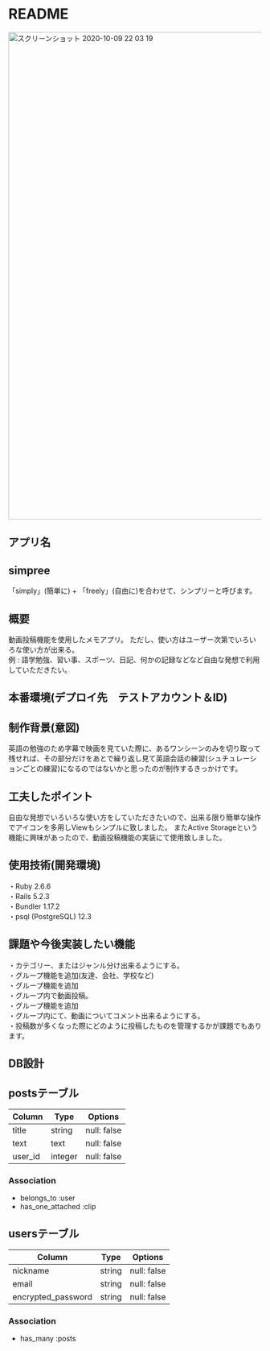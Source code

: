 # README
<img width="968" alt="スクリーンショット 2020-10-09 22 03 19" src="https://user-images.githubusercontent.com/66157250/95586205-4fbd6700-0a7b-11eb-8c1a-e8231f461aae.png">

## アプリ名
## **simpree**
「simply」(簡単に) + 「freely」(自由に)を合わせて、シンプリーと呼びます。

## 概要
動画投稿機能を使用したメモアプリ。
ただし、使い方はユーザー次第でいろいろな使い方が出来る。<br>例 : 語学勉強、習い事、スポーツ、日記、何かの記録などなど自由な発想で利用していただきたい。

## 本番環境(デプロイ先　テストアカウント＆ID)

## 制作背景(意図)
英語の勉強のため字幕で映画を見ていた際に、あるワンシーンのみを切り取って残せれば、その部分だけをあとで繰り返し見て英語会話の練習(シュチュレーションごとの練習)になるのではないかと思ったのが制作するきっかけです。

## 工夫したポイント
自由な発想でいろいろな使い方をしていただきたいので、出来る限り簡単な操作でアイコンを多用しViewもシンプルに致しました。
またActive Storageという機能に興味があったので、動画投稿機能の実装にて使用致しました。

## 使用技術(開発環境)<br>
・Ruby 2.6.6<br>
・Rails  5.2.3<br>
・Bundler 1.17.2<br>
・psql (PostgreSQL) 12.3

## 課題や今後実装したい機能<br>
・カテゴリー、またはジャンル分け出来るようにする。<br>
・グループ機能を追加(友達、会社、学校など)<br>
・グループ機能を追加<br>
・グループ内で動画投稿。<br>
・グループ機能を追加<br>
・グループ内にて、動画についてコメント出来るようにする。<br>
・投稿数が多くなった際にどのように投稿したものを管理するかが課題でもあります。

## DB設計
## postsテーブル

|Column|Type|Options|
|------|----|-------|
|title|string|null: false|
|text|text|null: false|
|user_id|integer|null: false|

### Association
- belongs_to :user
- has_one_attached :clip
## usersテーブル

|Column|Type|Options|
|------|----|-------|
|nickname|string|null: false|
|email|string|null: false|
|encrypted_password|string|null: false|

### Association
- has_many :posts

